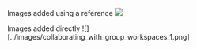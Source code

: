 Images added using a reference
![][img-1]
<br/>

Images added directly
![][../images/collaborating_with_group_workspaces_1.png]
<br/>


[img-1]: ../images/collaborating_with_group_workspaces_1.png